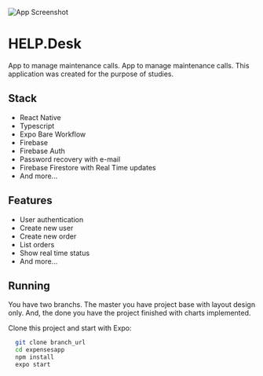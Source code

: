 ![App Screenshot](.github/cover.png)

# HELP.Desk
App to manage maintenance calls. App to manage maintenance calls. This application was created for the purpose of studies.


## Stack

- React Native
- Typescript
- Expo Bare Workflow
- Firebase
- Firebase Auth
- Password recovery with e-mail
- Firebase Firestore with Real Time updates
- And more...


## Features

- User authentication 
- Create new user
- Create new order
- List orders
- Show real time status
- And more...


## Running

You have two branchs. The master you have project base with layout design only. And, the done you have the project finished with charts implemented.

Clone this project and start with Expo: 
```bash
  git clone branch_url
  cd expensesapp
  npm install
  expo start
```

</div>
